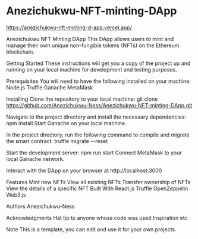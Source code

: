 # Anezichukwu-NFT-minting-DApp
https://anezichukwu-nft-minting-d-app.vercel.app/

Anezichukwu NFT Minting DApp
This DApp allows users to mint and manage their own unique non-fungible tokens (NFTs) on the Ethereum blockchain.

Getting Started
These instructions will get you a copy of the project up and running on your local machine for development and testing purposes.

Prerequisites
You will need to have the following installed on your machine:
Node.js
Truffle
Ganache
MetaMask

Installing
Clone the repository to your local machine:
git clone https://github.com/Anezichukwu-Ness/Anezichukwu-NFT-minting-DApp.git

Navigate to the project directory and install the necessary dependencies:
npm install
Start Ganache on your local machine.

In the project directory, run the following command to compile and migrate the smart contract:
truffle migrate --reset

Start the development server:
npm run start
Connect MetaMask to your local Ganache network.

Interact with the DApp on your browser at http://localhost:3000

Features
Mint new NFTs
View all existing NFTs
Transfer ownership of NFTs
View the details of a specific NFT
Built With
React.js
Truffle
OpenZeppelin
Web3.js

Authors
Anezichukwu-Ness

Acknowledgments
Hat tip to anyone whose code was used
Inspiration
etc

Note
This is a template, you can edit and use it for your own projects.
